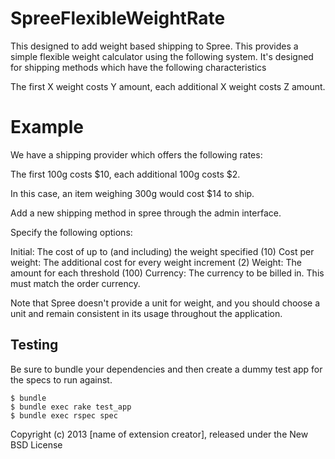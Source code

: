 SpreeFlexibleWeightRate
=======================

This designed to add weight based shipping to Spree.  This provides a simple flexible weight
calculator using the following system.  It's designed for shipping methods which have the
following characteristics

The first X weight costs Y amount, each additional X weight costs Z amount.


Example
=======

We have a shipping provider which offers the following rates:

The first 100g costs $10, each additional 100g costs $2.

In this case, an item weighing 300g would cost $14 to ship.



Add a new shipping method in spree through the admin interface.

Specify the following options:

Initial: The cost of up to (and including) the weight specified (10)
Cost per weight: The additional cost for every weight increment (2)
Weight: The amount for each threshold (100)
Currency: The currency to be billed in.  This must match the order currency.


Note that Spree doesn't provide a unit for weight, and you should choose a unit and
remain consistent in its usage throughout the application.

Testing
-------

Be sure to bundle your dependencies and then create a dummy test app for the specs to run against.

    $ bundle
    $ bundle exec rake test_app
    $ bundle exec rspec spec

Copyright (c) 2013 [name of extension creator], released under the New BSD License
